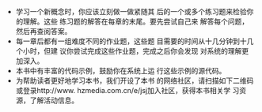 - 学习一个新概念时，你应该立刻做一做紧随其
    后的一个或多个练习题来检验你的理解。这些
    练习题的解答在每章的末尾。要先尝试自己来
    解答每个问题，然后再查阅答案。
- 每一章后都有一组难度不同的作业题，这些题
    目需要的时间从十几分钟到十几个小时，但建
    议你尝试完成这些作业题，完成之后你会发现
    对系统的理解更加深入。
- 本书中有丰富的代码示例，鼓励你在系统上运
    行这些示例的源代码。
- 为帮助读者更好地学习本书，我们开设了本书
    的网络社区，请扫描如下二维码或登录http://www.
    hzmedia.com.cn/e/jsj加入社区，获得本书相关学
    习资源，了解活动信息。